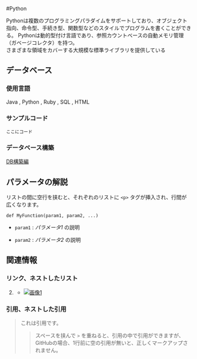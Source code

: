 #Python 

Pythonは複数のプログラミングパラダイムをサポートしており、オブジェクト指向、命令型、手続き型、関数型などのスタイルでプログラムを書くことができる。  Pythonは動的型付け言語であり、参照カウントベースの自動メモリ管理（ガベージコレクタ）を持つ。  
さまざまな領域をカバーする大規模な標準ライブラリを提供している

 
データベース
------
### 使用言語
Java , Python , Ruby , SQL , HTML

 
### サンプルコード ###
	ここにコード

### データベース構築 ###
[DB構築編](PostgreSQL（DL&Install）.xlsx)

パラメータの解説
----------------
リストの間に空行を挟むと、それぞれのリストに `<p>` タグが挿入され、行間が
広くなります。
 
    def MyFunction(param1, param2, ...)
 
+   `param1` :
    _パラメータ1_ の説明
 
+   `param2` :
    _パラメータ2_ の説明
 
関連情報
--------
### リンク、ネストしたリスト

2. [][link]
    - [![画像1][image]](https://github.com/)
 
  [link]: http://example.com/ "インデックス型のリンク"
  [image]: http://github.com/github.png "インデックス型の画像"
 
### 引用、ネストした引用
> これは引用です。
>
> > スペースを挟んで `>` を重ねると、引用の中で引用ができますが、
> > GitHubの場合、1行前に空の引用が無いと、正しくマークアップされません。


  
